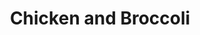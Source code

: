 ---
title: Chicken and Broccoli
description:
tags: entree tp
source: https://www.skinnytaste.com/chicken-and-broccoli-stir-fry/?utm_campaign=yummly&utm_medium=yummly&utm_source=yummly
yield: 4 servings
ingredients: 
- 1.5 pound chicken breast
- 3 broccoli florets
- 2 Tbs sugar
- 2 Tbs cornstarch
- 4 Tbs mirin
- 1/3 cup low sodium soy sauce
- 2/3 cup chicken broth
- 4 Tsp sesame oil
- 1/2 Tsp white pepper
- 1 1/2 Tbs minced garlic
- 1 Tbs minced ginger
- Cooking oil of choice
- (optional) 1/2 Tsp red pepper flakes
- (optional) sesame seeds as garnish
instructions: 
- Cut the chicken into cubes. Cut the head of broccoli florets to small, edible pieces. 
- Turn on the heat to medium high. In a large pot, cook the chicken for about 6-8 minutes or until all pieces are fully cooked through. 
- Remove the cooked chicken to a plate. Clean the pot. 
- In a mixing bowl, add the soy sauce, chicken broth, cornstarch, mirin, sugar, sesame oil, and white pepper. Whisk until everything is completely dissolved.
- Add the remaining oil to the pot. If using red pepper flakes, add them in now and let sit in the pot for about 30 seconds. Do not burn the flakes. 
- Add garlic and ginger to the pot, and cook for about 30 seconds until very fragrant but not browned.
- Add in the well-combined sauce, broccoli, and chicken to the pot (in this order). Constantly stir and cook for 2-3 minutes until the sauce thickens.
- Garnish with sesame seeds if desired. Serve with rice. 
---